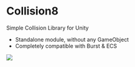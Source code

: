 # Collision8
Simple Collision Library for Unity

* Standalone module, without any GameObject
* Completely compatible with Burst & ECS

![](Documentation~/ss_01.gif)